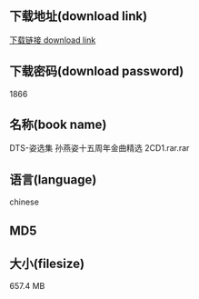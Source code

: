 ## 下载地址(download link)
[下载链接 download link](https://tutu365.netlify.app/?s=DTS-%E5%A7%BF%E9%80%89%E9%9B%86+%E5%AD%99%E7%87%95%E5%A7%BF%E5%8D%81%E4%BA%94%E5%91%A8%E5%B9%B4%E9%87%91%E6%9B%B2%E7%B2%BE%E9%80%89+2CD1.rar)

## 下载密码(download password)
1866

## 名称(book name)
DTS-姿选集 孙燕姿十五周年金曲精选 2CD1.rar.rar

## 语言(language)
chinese

## MD5


## 大小(filesize)
657.4 MB
